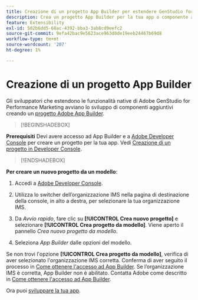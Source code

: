 ```yaml
---
title: Creazione di un progetto App Builder per estendere GenStudio for Performance Marketing
description: Crea un progetto App Builder per la tua app o componente aggiuntivo.
feature: Extensibility
exl-id: 502b6dd5-68ac-4392-bba3-3ab8cd9eefc2
source-git-commit: 9efa42bac9e5623ace963d0de19eeb24467b69d8
workflow-type: tm+mt
source-wordcount: '207'
ht-degree: 1%

---
```


# Creazione di un progetto App Builder

Gli sviluppatori che estendono le funzionalità native di Adobe GenStudio for Performance Marketing avviano lo sviluppo di componenti aggiuntivi creando un [progetto Adobe App Builder](https://developer.adobe.com/app-builder/).

>[!BEGINSHADEBOX]

**Prerequisiti**
Devi avere accesso ad App Builder e a [Adobe Developer Console](https://developer.adobe.com/developer-console/) per creare un progetto per la tua app. Vedi [Creazione di un progetto in Developer Console](https://developer.adobe.com/app-builder/docs/getting_started/first_app#2-create-a-new-project-on-developer-console).

>[!ENDSHADEBOX]

**Per creare un nuovo progetto da un modello**:

1. Accedi a [Adobe Developer Console](https://developer.adobe.com/developer-console/).

1. Utilizza lo switcher dell’organizzazione IMS nella pagina di destinazione della console, in alto a destra, per selezionare la tua organizzazione IMS.

1. Da _Avvio rapido_, fare clic su **[!UICONTROL Crea nuovo progetto]** e selezionare **[!UICONTROL Crea progetto da modello]**. Viene aperto il pannello _Crea nuovo progetto da modello_.

1. Seleziona _App Builder_ dalle opzioni del modello.

Se non trovi l&#39;opzione **[!UICONTROL Crea progetto da modello]**, verifica di aver selezionato l&#39;organizzazione IMS corretta. Conferma di aver seguito il processo in [Come ottenere l&#39;accesso ad App Builder](https://developer.adobe.com/app-builder/docs/overview/getting_access/). Se l’organizzazione IMS è corretta, App Builder non è abilitato. Contatta Adobe come descritto in [Come ottenere l&#39;accesso ad App Builder](https://developer.adobe.com/app-builder/docs/overview/getting_access/).

Ora puoi [sviluppare la tua app](create-app.md).
